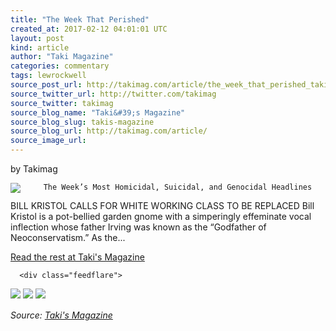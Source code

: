 ```yaml
---
title: "The Week That Perished"
created_at: 2017-02-12 04:01:01 UTC
layout: post
kind: article
author: "Taki Magazine"
categories: commentary
tags: lewrockwell
source_post_url: http://takimag.com/article/the_week_that_perished_takimag_february_12_2017
source_twitter_url: http://twitter.com/takimag
source_twitter: takimag
source_blog_name: "Taki&#39;s Magazine"
source_blog_slug: takis-magazine
source_blog_url: http://takimag.com/article/
source_image_url: 
---
```

by Takimag<br />
	  

<img src="http://takimag.com/images/uploads/Bill_Kristol.jpg" style="float:left;margin-right:8px;"/>
	






	
		The Week’s Most Homicidal, Suicidal, and Genocidal Headlines

BILL KRISTOL CALLS FOR WHITE WORKING CLASS TO BE REPLACED
Bill Kristol is a pot-bellied garden gnome with a simperingly effeminate vocal inflection whose father Irving was known as the “Godfather of Neoconservatism.” As the...
	<p><a href="http://takimag.com/article/the_week_that_perished_takimag_february_12_2017">Read the rest at Taki's Magazine</a></p>
						
	  
	  
	  
	  <div class="feedflare">
<a href="http://feeds.feedburner.com/~ff/takimag?a=QcURq0J8cg8:f7XPU1cm-LQ:yIl2AUoC8zA"><img src="http://feeds.feedburner.com/~ff/takimag?d=yIl2AUoC8zA" border="0"></img></a> <a href="http://feeds.feedburner.com/~ff/takimag?a=QcURq0J8cg8:f7XPU1cm-LQ:qj6IDK7rITs"><img src="http://feeds.feedburner.com/~ff/takimag?d=qj6IDK7rITs" border="0"></img></a> <a href="http://feeds.feedburner.com/~ff/takimag?a=QcURq0J8cg8:f7XPU1cm-LQ:gIN9vFwOqvQ"><img src="http://feeds.feedburner.com/~ff/takimag?i=QcURq0J8cg8:f7XPU1cm-LQ:gIN9vFwOqvQ" border="0"></img></a>
</div><img src="http://feeds.feedburner.com/~r/takimag/~4/QcURq0J8cg8" height="1" width="1" alt=""/><div class="">
    <i>Source: <a href="http://takimag.com/article/">Taki&#39;s Magazine</a></i>
</div>
